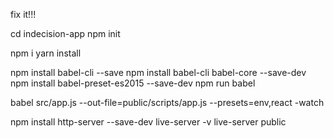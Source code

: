 fix it!!!
 
cd indecision-app
npm init

npm i
yarn install


npm install babel-cli --save
npm install babel-cli babel-core --save-dev
npm install babel-preset-es2015 --save-dev
npm run babel

babel src/app.js --out-file=public/scripts/app.js --presets=env,react -watch



npm install http-server --save-dev
live-server -v
live-server public